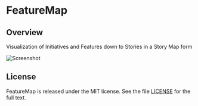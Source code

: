 FeatureMap
=========================

## Overview

Visualization of Initiatives and Features down to Stories in a Story
Map form

![Screenshot](https://raw.github.com/Echo3ToEcho7/FeatureMap/master/screenshot/screenshot.png)

## License

FeatureMap is released under the MIT license.  See the file [LICENSE](https://raw.github.com/RallyApps/AppTemplate/master/LICENSE) for the full text.
